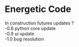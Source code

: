 # Energetic Code
In construction
futures updates ?  
-0.8 python core update  
-0.9 ui update  
-1.0 bug resolution
 
